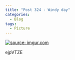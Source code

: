 ```yaml
---
title: "Post 324 - Windy day"
categories:
  - Blog
tags:
  - Picture
---
```


<a href="https://imgur.com/ejpVTZE"><img src="https://i.imgur.com/ejpVTZE.jpg" title="source: imgur.com" /></a>


ejpVTZE

<script src="https://utteranc.es/client.js"
        repo="serendipityinlife/serendipityinlife.github.io"
        issue-term="pathname"
        theme="github-light"
        crossorigin="anonymous"
        async>
</script>
